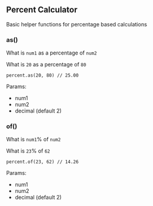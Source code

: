 ## Percent Calculator

Basic helper functions for percentage based calculations

### as()

What is `num1` as a percentage of `num2`

What is `20` as a percentage of `80`

```
percent.as(20, 80) // 25.00
```

Params:
* num1
* num2
* decimal (default 2)

### of()

What is `num1`% of `num2`

What is `23`% of `62`

```
percent.of(23, 62) // 14.26
```

Params:
* num1
* num2
* decimal (default 2)